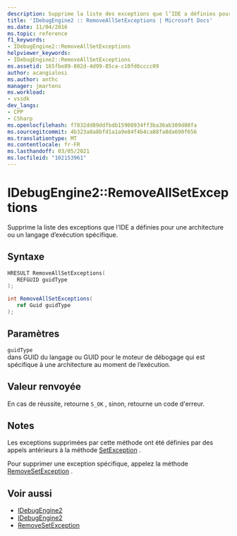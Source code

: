 ```yaml
---
description: Supprime la liste des exceptions que l’IDE a définies pour une architecture ou un langage d’exécution spécifique.
title: 'IDebugEngine2 :: RemoveAllSetExceptions | Microsoft Docs'
ms.date: 11/04/2016
ms.topic: reference
f1_keywords:
- IDebugEngine2::RemoveAllSetExceptions
helpviewer_keywords:
- IDebugEngine2::RemoveAllSetExceptions
ms.assetid: 165fbe89-802d-4d99-85ca-c10fd6cccc09
author: acangialosi
ms.author: anthc
manager: jmartens
ms.workload:
- vssdk
dev_langs:
- CPP
- CSharp
ms.openlocfilehash: f7832dd89ddfbdb15908934ff3ba36ab309d08fa
ms.sourcegitcommit: 4b323a8a8bfd1a1a9e84f4b4ca88fa8da690f656
ms.translationtype: MT
ms.contentlocale: fr-FR
ms.lasthandoff: 03/05/2021
ms.locfileid: "102153961"
---
```

# <a name="idebugengine2removeallsetexceptions"></a>IDebugEngine2::RemoveAllSetExceptions
Supprime la liste des exceptions que l’IDE a définies pour une architecture ou un langage d’exécution spécifique.

## <a name="syntax"></a>Syntaxe

```cpp
HRESULT RemoveAllSetExceptions( 
   REFGUID guidType
);
```

```csharp
int RemoveAllSetExceptions( 
   ref Guid guidType
);
```

## <a name="parameters"></a>Paramètres
`guidType`\
dans GUID du langage ou GUID pour le moteur de débogage qui est spécifique à une architecture au moment de l’exécution.

## <a name="return-value"></a>Valeur renvoyée
 En cas de réussite, retourne `S_OK` , sinon, retourne un code d'erreur.

## <a name="remarks"></a>Notes
 Les exceptions supprimées par cette méthode ont été définies par des appels antérieurs à la méthode [SetException](../../../extensibility/debugger/reference/idebugengine2-setexception.md) .

 Pour supprimer une exception spécifique, appelez la méthode [RemoveSetException](../../../extensibility/debugger/reference/idebugengine2-removesetexception.md) .

## <a name="see-also"></a>Voir aussi
- [IDebugEngine2](../../../extensibility/debugger/reference/idebugengine2.md)
- [IDebugEngine2](../../../extensibility/debugger/reference/idebugengine2.md)
- [RemoveSetException](../../../extensibility/debugger/reference/idebugengine2-removesetexception.md)
